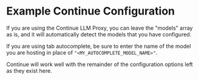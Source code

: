 # Example Continue Configuration

If you are using the Continue LLM Proxy, you can leave the "models" array as is, and it will automatically detect the models that you have configured.

If you are using tab autocomplete, be sure to enter the name of the model you are hosting in place of `"<MY_AUTOCOMPLETE_MODEL_NAME>"`.

Continue will work well with the remainder of the configuration options left as they exist here.
